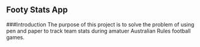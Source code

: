 ## Footy Stats App

###Introduction
The purpose of this project is to solve the problem of using pen and paper to track team stats during amatuer Australian Rules football games.


